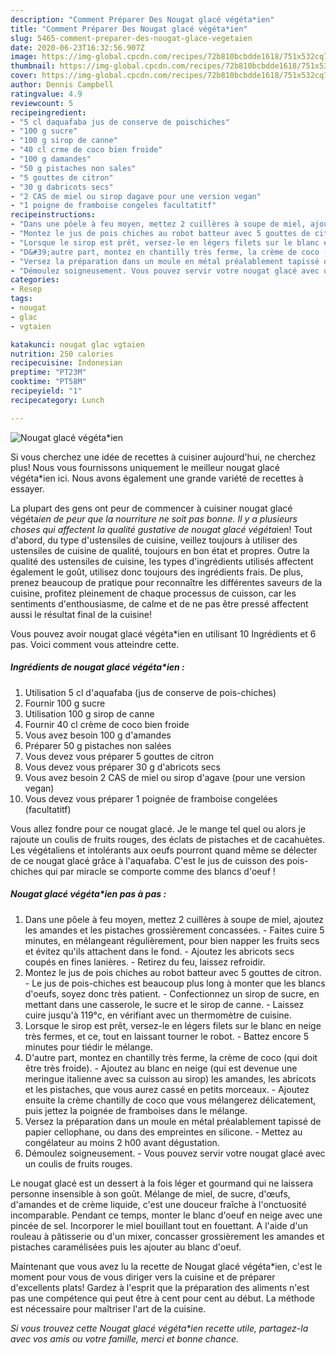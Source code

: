 ```yaml
---
description: "Comment Préparer Des Nougat glacé végéta*ien"
title: "Comment Préparer Des Nougat glacé végéta*ien"
slug: 5465-comment-preparer-des-nougat-glace-vegetaien
date: 2020-06-23T16:32:56.907Z
image: https://img-global.cpcdn.com/recipes/72b810bcbdde1618/751x532cq70/nougat-glace-vegetaien-photo-principale-de-la-recette.jpg
thumbnail: https://img-global.cpcdn.com/recipes/72b810bcbdde1618/751x532cq70/nougat-glace-vegetaien-photo-principale-de-la-recette.jpg
cover: https://img-global.cpcdn.com/recipes/72b810bcbdde1618/751x532cq70/nougat-glace-vegetaien-photo-principale-de-la-recette.jpg
author: Dennis Campbell
ratingvalue: 4.9
reviewcount: 5
recipeingredient:
- "5 cl daquafaba jus de conserve de poischiches"
- "100 g sucre"
- "100 g sirop de canne"
- "40 cl crme de coco bien froide"
- "100 g damandes"
- "50 g pistaches non sales"
- "5 gouttes de citron"
- "30 g dabricots secs"
- "2 CAS de miel ou sirop dagave pour une version vegan"
- "1 poigne de framboise congeles facultatitf"
recipeinstructions:
- "Dans une pôele à feu moyen, mettez 2 cuillères à soupe de miel, ajoutez les amandes et les pistaches grossièrement concassées. Faites cuire 5 minutes, en mélangeant régulièrement, pour bien napper les fruits secs et évitez qu&#39;ils attachent dans le fond. Ajoutez les abricots secs coupés en fines lanières. Retirez du feu, laissez refroidir."
- "Montez le jus de pois chiches au robot batteur avec 5 gouttes de citron. Le jus de pois-chiches est beaucoup plus long à monter que les blancs d&#39;oeufs, soyez donc très patient. Confectionnez un sirop de sucre, en mettant dans une casserole, le sucre et le sirop de canne. Laissez cuire jusqu&#39;à 119°c, en vérifiant avec un thermomètre de cuisine."
- "Lorsque le sirop est prêt, versez-le en légers filets sur le blanc en neige très fermes, et ce, tout en laissant tourner le robot. Battez encore 5 minutes pour tiédir le mélange."
- "D&#39;autre part, montez en chantilly très ferme, la crème de coco (qui doit être très froide).  Ajoutez au blanc en neige (qui est devenue une meringue italienne avec sa cuisson au sirop) les amandes, les abricots et les pistaches, que vous aurez cassé en petits morceaux. Ajoutez ensuite la crème chantilly de coco que vous mélangerez délicatement, puis jettez la poignée de framboises dans le mélange."
- "Versez la préparation dans un moule en métal préalablement tapissé de papier cellophane, ou dans des empreintes en silicone. Mettez au congélateur au moins 2 h00 avant dégustation."
- "Démoulez soigneusement. Vous pouvez servir votre nougat glacé avec un coulis de fruits rouges."
categories:
- Resep
tags:
- nougat
- glac
- vgtaien

katakunci: nougat glac vgtaien 
nutrition: 250 calories
recipecuisine: Indonesian
preptime: "PT23M"
cooktime: "PT58M"
recipeyield: "1"
recipecategory: Lunch

---
```



![Nougat glacé végéta*ien](https://img-global.cpcdn.com/recipes/72b810bcbdde1618/751x532cq70/nougat-glace-vegetaien-photo-principale-de-la-recette.jpg)

Si vous cherchez une idée de recettes à cuisiner aujourd'hui, ne cherchez plus! Nous vous fournissons uniquement le meilleur nougat glacé végéta*ien ici. Nous avons également une grande variété de recettes à essayer.

La plupart des gens ont peur de commencer à cuisiner nougat glacé végéta*ien de peur que la nourriture ne soit pas bonne. Il y a plusieurs choses qui affectent la qualité gustative de nougat glacé végéta*ien! Tout d'abord, du type d'ustensiles de cuisine, veillez toujours à utiliser des ustensiles de cuisine de qualité, toujours en bon état et propres. Outre la qualité des ustensiles de cuisine, les types d'ingrédients utilisés affectent également le goût, utilisez donc toujours des ingrédients frais. De plus, prenez beaucoup de pratique pour reconnaître les différentes saveurs de la cuisine, profitez pleinement de chaque processus de cuisson, car les sentiments d'enthousiasme, de calme et de ne pas être pressé affectent aussi le résultat final de la cuisine!

<!--inarticleads1-->

Vous pouvez avoir nougat glacé végéta*ien en utilisant 10 Ingrédients et 6 pas. Voici comment vous atteindre cette.

##### Ingrédients de nougat glacé végéta*ien :

1. Utilisation 5 cl d&#39;aquafaba (jus de conserve de pois-chiches)
1. Fournir 100 g sucre
1. Utilisation 100 g sirop de canne
1. Fournir 40 cl crème de coco bien froide
1. Vous avez besoin 100 g d&#39;amandes
1. Préparer 50 g pistaches non salées
1. Vous devez vous préparer 5 gouttes de citron
1. Vous devez vous préparer 30 g d&#39;abricots secs
1. Vous avez besoin 2 CAS de miel ou sirop d&#39;agave (pour une version vegan)
1. Vous devez vous préparer 1 poignée de framboise congelées (facultatitf)


Vous allez fondre pour ce nougat glacé. Je le mange tel quel ou alors je rajoute un coulis de fruits rouges, des éclats de pistaches et de cacahuètes. Les végétaliens et intolérants aux oeufs pourront quand même se délecter de ce nougat glacé grâce à l&#39;aquafaba. C&#39;est le jus de cuisson des pois-chiches qui par miracle se comporte comme des blancs d&#39;oeuf ! 

<!--inarticleads2-->

##### Nougat glacé végéta*ien pas à pas :

1. Dans une pôele à feu moyen, mettez 2 cuillères à soupe de miel, ajoutez les amandes et les pistaches grossièrement concassées. - Faites cuire 5 minutes, en mélangeant régulièrement, pour bien napper les fruits secs et évitez qu&#39;ils attachent dans le fond. - Ajoutez les abricots secs coupés en fines lanières. - Retirez du feu, laissez refroidir.
1. Montez le jus de pois chiches au robot batteur avec 5 gouttes de citron. - Le jus de pois-chiches est beaucoup plus long à monter que les blancs d&#39;oeufs, soyez donc très patient. - Confectionnez un sirop de sucre, en mettant dans une casserole, le sucre et le sirop de canne. - Laissez cuire jusqu&#39;à 119°c, en vérifiant avec un thermomètre de cuisine.
1. Lorsque le sirop est prêt, versez-le en légers filets sur le blanc en neige très fermes, et ce, tout en laissant tourner le robot. - Battez encore 5 minutes pour tiédir le mélange.
1. D&#39;autre part, montez en chantilly très ferme, la crème de coco (qui doit être très froide).  - Ajoutez au blanc en neige (qui est devenue une meringue italienne avec sa cuisson au sirop) les amandes, les abricots et les pistaches, que vous aurez cassé en petits morceaux. - Ajoutez ensuite la crème chantilly de coco que vous mélangerez délicatement, puis jettez la poignée de framboises dans le mélange.
1. Versez la préparation dans un moule en métal préalablement tapissé de papier cellophane, ou dans des empreintes en silicone. - Mettez au congélateur au moins 2 h00 avant dégustation.
1. Démoulez soigneusement. - Vous pouvez servir votre nougat glacé avec un coulis de fruits rouges.


Le nougat glacé est un dessert à la fois léger et gourmand qui ne laissera personne insensible à son goût. Mélange de miel, de sucre, d&#39;œufs, d&#39;amandes et de crème liquide, c&#39;est une douceur fraîche à l&#39;onctuosité incomparable. Pendant ce temps, monter le blanc d&#39;oeuf en neige avec une pincée de sel. Incorporer le miel bouillant tout en fouettant. A l&#39;aide d&#39;un rouleau à pâtisserie ou d&#39;un mixer, concasser grossièrement les amandes et pistaches caramélisées puis les ajouter au blanc d&#39;oeuf. 

<!--inarticleads1-->

<p>
Maintenant que vous avez lu la recette de Nougat glacé végéta*ien, c'est le moment pour vous de vous diriger vers la cuisine et de préparer d'excellents plats! Gardez à l'esprit que la préparation des aliments n'est pas une compétence qui peut être à cent pour cent au début. La méthode est nécessaire pour maîtriser l'art de la cuisine.
</p>

<p>
<i>Si vous trouvez cette Nougat glacé végéta*ien recette utile, partagez-la avec vos amis ou votre famille, merci et bonne chance.</i>
</p>
